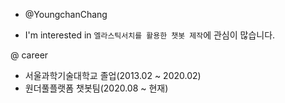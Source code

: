 - @YoungchanChang

- I'm interested in `엘라스틱서치를 활용한 챗봇 제작`에 관심이 많습니다.

@ career
- 서울과학기술대학교 졸업(2013.02 ~ 2020.02)
- 원더풀플랫폼 챗봇팀(2020.08 ~ 현재)


<!---
YoungchanChang/YoungchanChang is a ✨ special ✨ repository because its `README.md` (this file) appears on your GitHub profile.
You can click the Preview link to take a look at your changes.
--->
